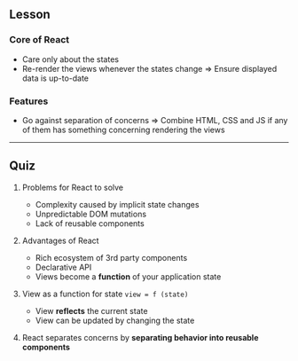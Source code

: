 
## Lesson

### Core of React


- Care only about the states
- Re-render the views whenever the states change => Ensure displayed data is up-to-date

### Features

- Go against separation of concerns => Combine HTML, CSS and JS if any of them has something concerning rendering the views

---

## Quiz

1. Problems for React to solve

	- Complexity caused by implicit state changes
	- Unpredictable DOM mutations
	- Lack of reusable components

2. Advantages of React

	- Rich ecosystem of 3rd party components
	- Declarative API
	- Views become a **function** of your application state

3. View as a function for state `view = f (state)`

	- View **reflects** the current state
	- View can be updated by changing the state

4. React separates concerns by **separating behavior into reusable components**

